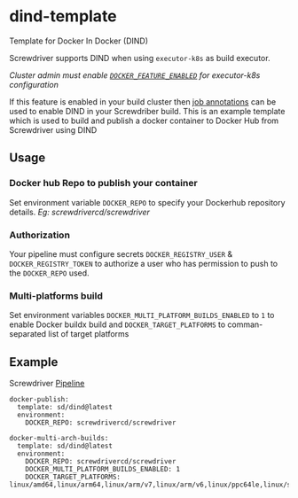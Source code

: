 # dind-template

Template for Docker In Docker (DIND)

Screwdriver supports DIND when using `executor-k8s` as build executor.

*Cluster admin must enable [`DOCKER_FEATURE_ENABLED`](https://docs.screwdriver.cd/cluster-management/configure-api#executor-plugin) for executor-k8s configuration*

If this feature is enabled in your build cluster then [job annotations](https://docs.screwdriver.cd/user-guide/configuration/annotations#job-level-annotations) can be used to enable DIND in your Screwdriber build. This is an example template which is used to build and publish a docker container to Docker Hub from Screwdriver using DIND

## Usage

### Docker hub Repo to publish your container

Set environment variable `DOCKER_REPO` to specify your Dockerhub repository details. *Eg: screwdrivercd/screwdriver*

### Authorization

Your pipeline must configure secrets `DOCKER_REGISTRY_USER` & `DOCKER_REGISTRY_TOKEN` to authorize a user who has permission to push to the `DOCKER_REPO` used.

### Multi-platforms build

Set environment variables `DOCKER_MULTI_PLATFORM_BUILDS_ENABLED` to `1` to enable Docker buildx build and `DOCKER_TARGET_PLATFORMS` to comman-separated list of target platforms

## Example

Screwdriver [Pipeline](https://cd.screwdriver.cd/pipelines/1/events)

```
docker-publish:
  template: sd/dind@latest
  environment:
    DOCKER_REPO: screwdrivercd/screwdriver

docker-multi-arch-builds:
  template: sd/dind@latest
  environment:
    DOCKER_REPO: screwdrivercd/screwdriver
    DOCKER_MULTI_PLATFORM_BUILDS_ENABLED: 1
    DOCKER_TARGET_PLATFORMS: linux/amd64,linux/arm64,linux/arm/v7,linux/arm/v6,linux/ppc64le,linux/s390x
```
